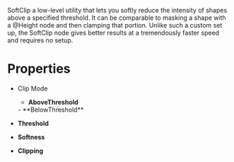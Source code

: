 


SoftClip a low-level utility that lets you softly reduce the intensity of shapes above a specified threshold. It can be comparable to masking a shape with a @Height node and then clamping that portion. Unlike such a custom set up, the SoftClip node gives better results at a tremendously faster speed and requires no setup.



# Properties

- Clip Mode
  - **AboveThreshold**  
  <desc>
  - **BelowThreshold**  
  <desc>
- **Threshold**  
  
- **Softness**  
  
- **Clipping**  
  



